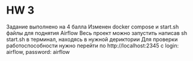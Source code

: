 # HW 3
Задание выполнено на 4 балла
Изменен docker compose и start.sh файлы для поднятия Airflow
Весь проект можно запустить написав sh start.sh в терминал, находясь в нужной дериктории
Для проверки работоспособности нужно перейти по http://localhost:2345 c login: airflow, password: airflow

